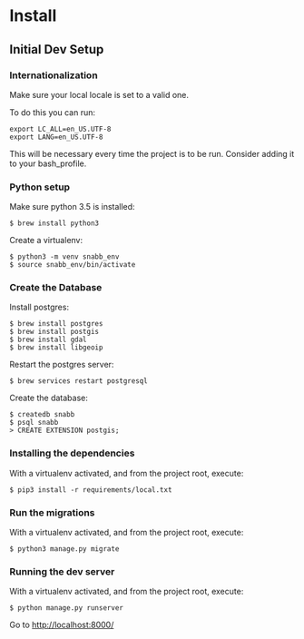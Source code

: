 Install
=======

Initial Dev Setup
-----------------

### Internationalization

Make sure your local locale is set to a valid one.

To do this you can run:

    export LC_ALL=en_US.UTF-8
    export LANG=en_US.UTF-8

This will be necessary every time the project is to be run. Consider
adding it to your bash\_profile.

### Python setup

Make sure python 3.5 is installed:

    $ brew install python3

Create a virtualenv:

    $ python3 -m venv snabb_env
    $ source snabb_env/bin/activate

### Create the Database

Install postgres:

    $ brew install postgres
    $ brew install postgis
    $ brew install gdal
    $ brew install libgeoip

Restart the postgres server:

    $ brew services restart postgresql

Create the database:

    $ createdb snabb
    $ psql snabb
    > CREATE EXTENSION postgis;

### Installing the dependencies

With a virtualenv activated, and from the project root, execute:

    $ pip3 install -r requirements/local.txt

### Run the migrations

With a virtualenv activated, and from the project root, execute:

    $ python3 manage.py migrate

### Running the dev server

With a virtualenv activated, and from the project root, execute:

    $ python manage.py runserver

Go to <http://localhost:8000/>
